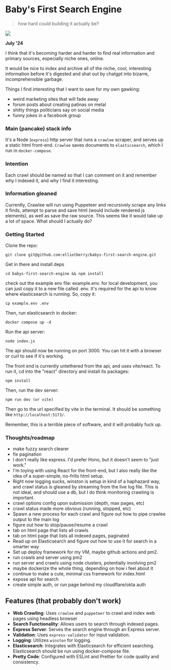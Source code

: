 # Baby's First Search Engine
>
> how hard could building it actually be?

![](./.github/logo-search.jpg)

**July '24**

I think that it's becoming harder and harder to find real information and primary sources, especially niche ones, online.

It would be nice to index and archive all of the niche, cool, interesting information before it's digested and shat out by chatgpt into bizarre, incomprehensible garbage.

Things I find interesting that I want to save for my own gawking:

- weird marketing sites that will fade away
- forum posts about creating patinas on metal
- shitty things politicians say on social media
- funny jokes in a facebook group

### Main (pancake) stack info

It's a Node (`express`) http server that runs a `crawlee` scraper, and serves up a static html front-end. `Crawlee` saves documents to `elasticsearch`, which I run in `docker-compose`.

### Intention

Each crawl should be named so that I can comment on it and remember why I indexed it, and why I find it interesting.

### Information gleaned

Currently, Crawlee will run using Puppeteer and recursively scrape any links it finds, attempt to parse and save html (would include rendered js elements), as well as save the raw source. This seems like it would take up a lot of space. What should I actually do?

### Getting Started

Clone the repo:

`git clone git@github.com:elliotberry/babys-first-search-engine.git`

Get in there and install deps

`cd babys-first-search-engine && npm install`

check out the example env file: example.env. for local development, you can just copy it to a new file called .env. It's required for the api to know where elasticsearch is running. So, copy it:

`cp example.env .env`

Then, run elasticsearch in docker:

`docker compose up -d`

Run the api server:

`node index.js`

The api should now be running on port 3000. You can hit it with a browser or curl to see if it's working. 

The front end is currently untethered from the api, and uses vite/react. To run it, cd into the "react" directory and install its packages:

`npm install`

Then, run the dev server:

`npm run dev (or vite)`

Then go to the url specified by vite in the terminal. It should be something like `http://localhost:5173/`.

Remember, this is a terrible piece of software, and it will probably fuck up.

### Thoughts/roadmap

- make fuzzy search clearer
- fix pagination
- I don't really like express. I'd prefer Hono, but it doesn't seem to "just work."
- I'm toying with using React for the front-end, but I also really like the idea of a super-simple, no-frills html setup.
- Right now logging sucks, winston is setup in kind of a haphazard way, and crawl status is gleaned by streaming from the live log file. This is not ideal, and should use a db, but I do think monitoring crawling is important.
- crawl options config upon submission (depth, max pages, etc)
- crawl status made more obvious (running, stopped, etc)
- Spawn a new process for each crawl and figure out how to pipe crawlee output to the main log
- figure out how to stop/pause/resume a crawl
- tab on html page that lists all crawls
- tab on html page that lists all indexed pages, paginated
- Read up on Elasticsearch and figure out how to use it for search in a smarter way
- Set up deploy framework for my VM, maybe github actions and pm2.
- run crawls and server using pm2
- run server and crawls using node clusters, potentially involving pm2
- maybe dockerize the whole thing, depending on how i feel about it
- continue to make a cute, minimal css framework for index.html
- expose api for search
- create simple auth, or run page behind my cloudflare/okta auth

## Features (that probably don't work)

- **Web Crawling**: Uses `crawlee` and `puppeteer` to crawl and index web pages using headless browser
- **Search Functionality**: Allows users to search through indexed pages.
- **Express Server**: Serves the search engine through an Express server.
- **Validation**: Uses `express-validator` for input validation.
- **Logging**: Utilizes `winston` for logging.
- **Elasticsearch**: Integrates with Elasticsearch for efficient searching. Elasticsearch should be run using docker-compose file.
- **Pretty Code**: Configured with ESLint and Prettier for code quality and consistency.
